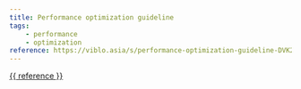 ```yaml
---
title: Performance optimization guideline
tags:
    - performance
    - optimization
reference: https://viblo.asia/s/performance-optimization-guideline-DVK2jDQ2KLj
---
```

<a href="{{ reference }}">{{ reference }}</a>

